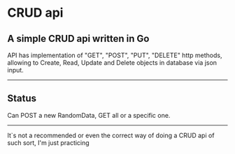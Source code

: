 # CRUD api
## A simple CRUD api written in Go

API has implementation of "GET", "POST", "PUT", "DELETE" http methods, allowing to Create, Read, Update and Delete objects in database via json input.

---

## Status

Can POST a new RandomData, GET all or a specific one. 

---

It`s not a recommended or even the correct way of doing a CRUD api of such sort, I'm just practicing  

